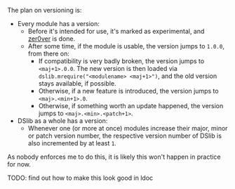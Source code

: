 
The plan on versioning is:

* Every module has a version:
  * Before it's intended for use, it's marked as experimental, and [zer0ver](https://0ver.org/)
    is done.
  * After some time, if the module is usable, the version jumps to `1.0.0`, from
    there on:
    * If compatibility is very badly broken, the version jumps to `<maj+1>.0.0`.
      The new version is then loaded via `dslib.mrequire("<modulename> <maj+1>")`,
      and the old version stays available, if possible.
    * Otherwise, if a new feature is introduced, the version jumps to `<maj>.<min+1>.0`.
    * Otherwise, if something worth an update happened, the version jumps to
      `<maj>.<min>.<patch+1>`.
* DSlib as a whole has a version:
  * Whenever one (or more at once) modules increase their major, minor or patch
    version number, the respective version number of DSlib is also incremented
    by at least `1`.

As nobody enforces me to do this, it is likely this won't happen in practice for
now.

TODO: find out how to make this look good in ldoc
